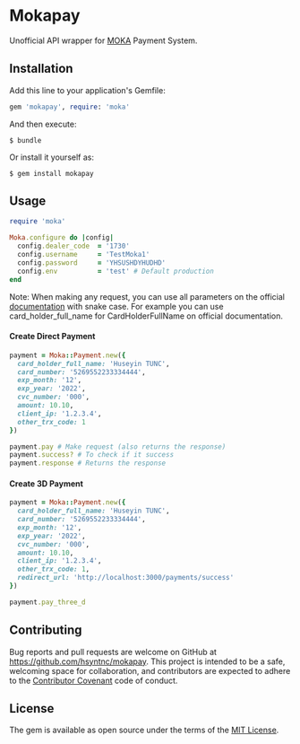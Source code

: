 # Mokapay

Unofficial API wrapper for [MOKA](https://www.moka.com/) Payment System.


## Installation

Add this line to your application's Gemfile:

```ruby
gem 'mokapay', require: 'moka'
```

And then execute:

    $ bundle

Or install it yourself as:

    $ gem install mokapay

## Usage
```ruby
require 'moka'

Moka.configure do |config|
  config.dealer_code  = '1730'
  config.username     = 'TestMoka1'
  config.password     = 'YHSUSHDYHUDHD'
  config.env          = 'test' # Default production 
end
```
Note: When making any request, you can use all parameters on the official [documentation](https://developer.moka.com/home.php?page=3dsiz-odeme) with snake case.
For example you can use card_holder_full_name for CardHolderFullName on official documentation.


#### Create Direct Payment
```ruby
payment = Moka::Payment.new({
  card_holder_full_name: 'Huseyin TUNC',
  card_number: '5269552233334444',
  exp_month: '12',
  exp_year: '2022',
  cvc_number: '000',
  amount: 10.10,
  client_ip: '1.2.3.4',
  other_trx_code: 1
})

payment.pay # Make request (also returns the response)
payment.success? # To check if it success
payment.response # Returns the response 
```

#### Create 3D Payment
```ruby
payment = Moka::Payment.new({
  card_holder_full_name: 'Huseyin TUNC',
  card_number: '5269552233334444',
  exp_month: '12',
  exp_year: '2022',
  cvc_number: '000',
  amount: 10.10,
  client_ip: '1.2.3.4',
  other_trx_code: 1,
  redirect_url: 'http://localhost:3000/payments/success'
})

payment.pay_three_d
```


## Contributing

Bug reports and pull requests are welcome on GitHub at https://github.com/hsyntnc/mokapay. This project is intended to be a safe, welcoming space for collaboration, and contributors are expected to adhere to the [Contributor Covenant](http://contributor-covenant.org) code of conduct.

## License

The gem is available as open source under the terms of the [MIT License](https://opensource.org/licenses/MIT).
